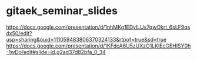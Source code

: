 # gitaek_seminar_slides

[https://docs.google.com/presentation/d/1nhMKg1EDylLUs7qwOkrt_6sLF9qsdx50/edit?usp=sharing&ouid=111059483806370324133&rtpof=true&sd=true
](https://docs.google.com/presentation/d/1KFdcA6U5zUXzO1LKlEcGEHISY0h-1wDo/edit#slide=id.g2ad37d82bfa_0_34)https://docs.google.com/presentation/d/1KFdcA6U5zUXzO1LKlEcGEHISY0h-1wDo/edit#slide=id.g2ad37d82bfa_0_34
